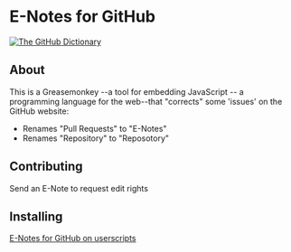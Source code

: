 # E-Notes for GitHub
[![The GitHub Dictionary](https://pbs.twimg.com/media/BUADXETCIAEokzE.png)](http://www.youtube.com/watch?v=k2vJNNAQZlg)

## About
This is a Greasemonkey -​-a tool for embedding JavaScript -​- a programming language for the web-​-that "corrects" some 'issues' on the GitHub website:

* Renames "Pull Requests" to "E-Notes"
* Renames "Repository" to "Reposotory"

## Contributing
Send an E-Note to request edit rights

## Installing
[E-Notes for GitHub on userscripts](http://userscripts.org/scripts/show/177741)
